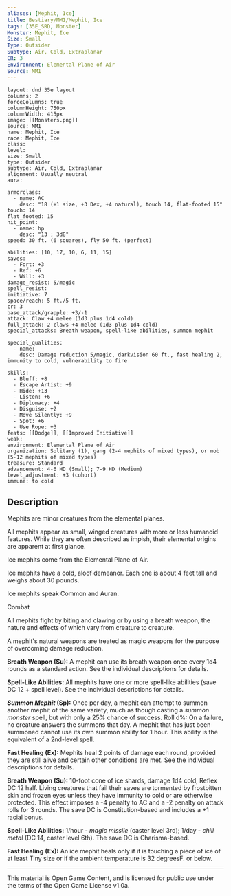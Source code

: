 ```yaml
---
aliases: [Mephit, Ice]
title: Bestiary/MM1/Mephit, Ice
tags: [35E_SRD, Monster]
Monster: Mephit, Ice
Size: Small
Type: Outsider
Subtype: Air, Cold, Extraplanar
CR: 3
Environnent: Elemental Plane of Air
Source: MM1
---
```


```statblock
layout: dnd 35e layout
columns: 2
forceColumns: true
columnHeight: 750px
columnWidth: 415px
image: [[Monsters.png]]
source: MM1
name: Mephit, Ice
race: Mephit, Ice
class: 
level: 
size: Small
type: Outsider
subtype: Air, Cold, Extraplanar
alignment: Usually neutral
aura: 

armorclass:
  - name: AC
    desc: "18 (+1 size, +3 Dex, +4 natural), touch 14, flat-footed 15"
touch: 14
flat_footed: 15
hit_point:
  - name: hp
    desc: "13 ; 3d8"
speed: 30 ft. (6 squares), fly 50 ft. (perfect)

abilities: [10, 17, 10, 6, 11, 15]
saves:
  - Fort: +3
  - Ref: +6
  - Will: +3
damage_resist: 5/magic
spell_resist: 
initiative: 7
space/reach: 5 ft./5 ft.
cr: 3
base_attack/grapple: +3/-1
attack: Claw +4 melee (1d3 plus 1d4 cold)
full_attack: 2 claws +4 melee (1d3 plus 1d4 cold)
special_attacks: Breath weapon, spell-like abilities, summon mephit

special_qualities:
  - name: 
    desc: Damage reduction 5/magic, darkvision 60 ft., fast healing 2, immunity to cold, vulnerability to fire

skills:
  - Bluff: +8
  - Escape Artist: +9
  - Hide: +13
  - Listen: +6
  - Diplomacy: +4
  - Disguise: +2
  - Move Silently: +9
  - Spot: +6
  - Use Rope: +3
feats: [[Dodge]], [[Improved Initiative]]
weak: 
environment: Elemental Plane of Air
organization: Solitary (1), gang (2-4 mephits of mixed types), or mob (5-12 mephits of mixed types)
treasure: Standard
advancement: 4-6 HD (Small); 7-9 HD (Medium)
level_adjustment: +3 (cohort)
immune: to cold
```

## Description

<p>Mephits are minor creatures from the elemental planes.</p>
<p>All mephits appear as small, winged creatures with more or less humanoid features. While they are often described as impish, their elemental origins are apparent at first glance.</p>
<p>Ice mephits come from the Elemental Plane of Air.</p>
<p>Ice mephits have a cold, aloof demeanor. Each one is about 4 feet tall and weighs about 30 pounds.</p>
<p>Ice mephits speak Common and Auran.</p>
<p>Combat</p>
<p>All mephits fight by biting and clawing or by using a breath weapon, the nature and effects of which vary from creature to creature.</p>
<p>A mephit's natural weapons are treated as magic weapons for the purpose of overcoming damage reduction.</p>
<p>
            <b>Breath Weapon (Su):</b> A mephit can use its breath weapon once every 1d4 rounds as a standard action. See the individual descriptions for details.</p>
<p>
            <b>Spell-Like Abilities:</b> All mephits have one or more spell-like abilities (save DC 12 + spell level). See the individual descriptions for details.</p>
<p>
            <b>
              <i>Summon Mephit</i> (Sp):</b> Once per day, a mephit can attempt to summon another mephit of the same variety, much as though casting a <i>summon monster</i> spell, but with only a 25% chance of success. Roll d%: On a failure, no creature answers the summons that day. A mephit that has just been summoned cannot use its own summon ability for 1 hour. This ability is the equivalent of a 2nd-level spell.</p>
<p>
            <b>Fast Healing (Ex):</b> Mephits heal 2 points of damage each round, provided they are still alive and certain other conditions are met. See the individual descriptions for details.</p>
<p>
            <b>Breath Weapon (Su):</b> 10-foot cone of ice shards, damage 1d4 cold, Reflex DC 12 half. Living creatures that fail their saves are tormented by frostbitten skin and frozen eyes unless they have immunity to cold or are otherwise protected. This effect imposes a -4 penalty to AC and a -2 penalty on attack rolls for 3 rounds. The save DC is Constitution-based and includes a +1 racial bonus.</p>
<p>
            <b>Spell-Like Abilities:</b> 1/hour - <i>magic missile</i> (caster level 3rd); 1/day - <i>chill metal</i> (DC 14, caster level 6th). The save DC is Charisma-based.</p>
<p>
            <b>Fast Healing (Ex):</b> An ice mephit heals only if it is touching a piece of ice of at least Tiny size or if the ambient temperature is 32 degreesF. or below.</p>

---

This material is Open Game Content, and is licensed for public use under
the terms of the Open Game License v1.0a.
